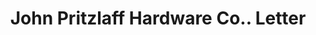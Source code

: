 ---
doi: 10.7916/D8B86M86
date_other: '1906'
date_other_textual: '1906'
form: correspondence
genre:
- Letters (correspondence)
name:
- John Pritzlaff Hardware Co.
object_in_context_url: https://biggert.cul.columbia.edu/items/view/ave_biggert_01612
subject_hierarchical_geographic:
- Milwaukee, Wisconsin, United States
subject_name:
- John Pritzlaff Hardware Co.
title: John Pritzlaff Hardware Co.. Letter
sort_title: John Pritzlaff Hardware Co.. Letter
call_number: ave_biggert_01612
coordinates:
- 43.05,-87.95
pid: ave_biggert_01612
identifiers: ave_biggert_01612
thumbnail: https://derivativo-3.library.columbia.edu/iiif/2/ldpd:343962/full/!256,256/0/native.jpg
permalink: /biggert/ave_biggert_01612/
layout: iiif-image-page
---